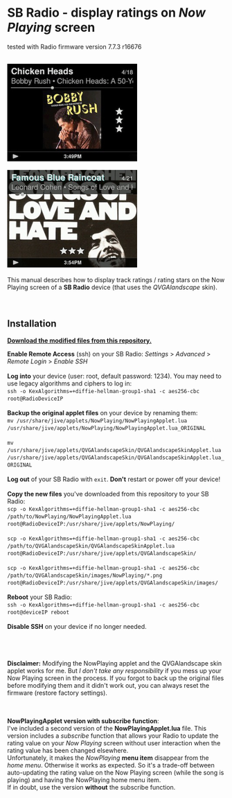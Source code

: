 SB Radio - display ratings on *Now Playing* screen
====
tested with Radio firmware version 7.7.3 r16676<br><br>

![screenshot1](../screenshots/radio1.jpg)<br><br>
![screenshot2](../screenshots/radio2.jpg)
<br><br>
This manual describes how to display track ratings / rating stars on the Now Playing screen of a **SB Radio** device (that uses the *QVGAlandscape* skin).
<br><br><br>

## Installation

[**Download the modified files from this repository.**](https://github.com/AF-1/sobras/raw/main/lms-nowplaying_screen_with_ratings/NPmodFiles-SBRadio.zip)

**Enable Remote Access** (ssh) on your SB Radio: *Settings* > *Advanced* > *Remote Login* > *Enable SSH*
<br><br>
**Log into** your device (user: root, default password: 1234). You may need to use legacy algorithms and ciphers to log in:<br>
`ssh -o KexAlgorithms=+diffie-hellman-group1-sha1 -c aes256-cbc root@RadioDeviceIP`
<br><br>
**Backup the original applet files** on your device by renaming them:<br>
`mv /usr/share/jive/applets/NowPlaying/NowPlayingApplet.lua /usr/share/jive/applets/NowPlaying/NowPlayingApplet.lua_ORIGINAL`<br><br>
`mv /usr/share/jive/applets/QVGAlandscapeSkin/QVGAlandscapeSkinApplet.lua /usr/share/jive/applets/QVGAlandscapeSkin/QVGAlandscapeSkinApplet.lua_ORIGINAL`
<br><br>
**Log out** of your SB Radio with `exit`. **Don't** restart or power off your device!
<br><br>
**Copy the new files** you've downloaded from this repository to your SB Radio:<br>
`scp -o KexAlgorithms=+diffie-hellman-group1-sha1 -c aes256-cbc /path/to/NowPlaying/NowPlayingApplet.lua root@RadioDeviceIP:/usr/share/jive/applets/NowPlaying/`<br><br>
`scp -o KexAlgorithms=+diffie-hellman-group1-sha1 -c aes256-cbc /path/to/QVGAlandscapeSkin/QVGAlandscapeSkinApplet.lua root@RadioDeviceIP:/usr/share/jive/applets/QVGAlandscapeSkin/`<br><br>
`scp -o KexAlgorithms=+diffie-hellman-group1-sha1 -c aes256-cbc /path/to/QVGAlandscapeSkin/images/NowPlaying/*.png root@RadioDeviceIP:/usr/share/jive/applets/QVGAlandscapeSkin/images/`
<br><br>
**Reboot** your SB Radio:<br>
`ssh -o KexAlgorithms=+diffie-hellman-group1-sha1 -c aes256-cbc root@deviceIP reboot`
<br><br>
**Disable SSH** on your device if no longer needed.
<br><br><br><br><br>
**Disclaimer:** Modifying the NowPlaying applet and the QVGAlandscape skin applet works for me. But *I don't take any responsibility* if you mess up your Now Playing screen in the process. If you forgot to back up the original files before modifying them and it didn't work out, you can always reset the firmware (restore factory settings).<br><br><br>

**NowPlayingApplet version with subscribe function**:<br>
I've included a second version of the **NowPlayingApplet.lua** file. This version includes a *subscribe* function that allows your Radio to update the rating value on your *Now Playing* screen without user interaction when the rating value has been changed elsewhere.<br>
Unfortunately, it makes the *NowPlaying* **menu item** disappear from the *home menu*. Otherwise it works as expected. So it's a trade-off between auto-updating the rating value on the Now Playing screen (while the song is playing) and having the NowPlaying home menu item.<br>If in doubt, use the version **without** the subscribe function.